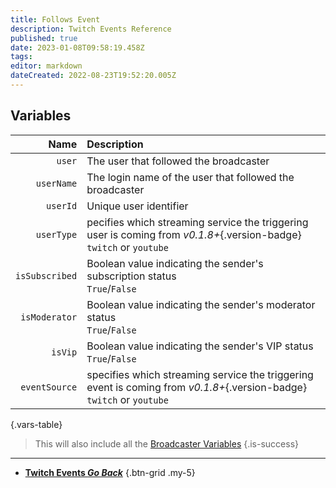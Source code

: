 ```yaml
---
title: Follows Event
description: Twitch Events Reference
published: true
date: 2023-01-08T09:58:19.458Z
tags: 
editor: markdown
dateCreated: 2022-08-23T19:52:20.005Z
---
```


## Variables
Name | Description
----:|:------------
`user` | The user that followed the broadcaster
`userName` | The login name of the user that followed the broadcaster
`userId` | Unique user identifier
`userType` | pecifies which streaming service the triggering user is coming from *v0.1.8+*{.version-badge} <br> `twitch` or `youtube`
`isSubscribed` | Boolean value indicating the sender's subscription status <br> `True`/`False`
`isModerator` | Boolean value indicating the sender's moderator status <br> `True`/`False`
`isVip` | Boolean value indicating the sender's VIP status <br> `True`/`False`
`eventSource` | specifies which streaming service the triggering event is coming from *v0.1.8+*{.version-badge} <br> `twitch` or `youtube`
{.vars-table}

> This will also include all the [Broadcaster Variables](/en/Variables/Broadcaster)
{.is-success}

---

- [<i class="mdi mdi-chevron-left"></i>**Twitch Events *Go Back***](/en/Platforms/Twitch/Events)
{.btn-grid .my-5}